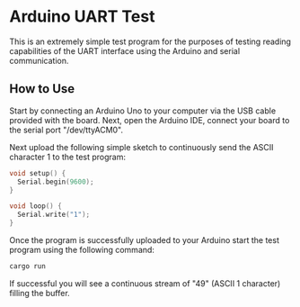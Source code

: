 # Arduino UART Test
This is an extremely simple test program for the purposes of testing reading capabilities of the UART interface using the Arduino and serial communication.

## How to Use
Start by connecting an Arduino Uno to your computer via the USB cable provided with the board. Next, open the Arduino IDE, connect your board to the serial port "/dev/ttyACM0". 

Next upload the following simple sketch to continuously send the ASCII character 1 to the test program:

``` C
void setup() {
  Serial.begin(9600);
}

void loop() {
  Serial.write("1");
}

```

Once the program is successfully uploaded to your Arduino start the test program using the following command:

``` bash
cargo run
```

If successful you will see a continuous stream of "49" (ASCII 1 character) filling the buffer.
